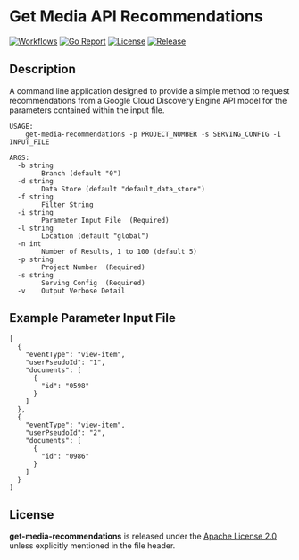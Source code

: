 # Get Media API Recommendations

[![Workflows](https://github.com/wintermi/get-media-recommendations/workflows/go.yaml/badge.svg)](https://github.com/wintermi/get-media-recommendations/actions)
[![Go Report](https://goreportcard.com/badge/github.com/wintermi/get-media-recommendations)](https://goreportcard.com/report/github.com/wintermi/get-media-recommendations)
[![License](https://img.shields.io/github/license/wintermi/get-media-recommendations.svg)](https://github.com/wintermi/get-media-recommendations/blob/main/LICENSE)
[![Release](https://img.shields.io/github/v/release/wintermi/get-media-recommendations?include_prereleases)](https://github.com/wintermi/get-media-recommendations/releases)


## Description

A command line application designed to provide a simple method to request recommendations from a Google Cloud Discovery Engine API model for the parameters contained within the input file.

```
USAGE:
    get-media-recommendations -p PROJECT_NUMBER -s SERVING_CONFIG -i INPUT_FILE

ARGS:
  -b string
    	Branch (default "0")
  -d string
    	Data Store (default "default_data_store")
  -f string
    	Filter String
  -i string
    	Parameter Input File  (Required)
  -l string
    	Location (default "global")
  -n int
    	Number of Results, 1 to 100 (default 5)
  -p string
    	Project Number  (Required)
  -s string
    	Serving Config  (Required)
  -v	Output Verbose Detail
```

## Example Parameter Input File

```
[
  {
    "eventType": "view-item",
    "userPseudoId": "1",
    "documents": [
      {
        "id": "0598"
      }
    ]
  },
  {
    "eventType": "view-item",
    "userPseudoId": "2",
    "documents": [
      {
        "id": "0986"
      }
    ]
  }
]
```


## License

**get-media-recommendations** is released under the [Apache License 2.0](https://github.com/wintermi/get-media-recommendations/blob/main/LICENSE) unless explicitly mentioned in the file header.

